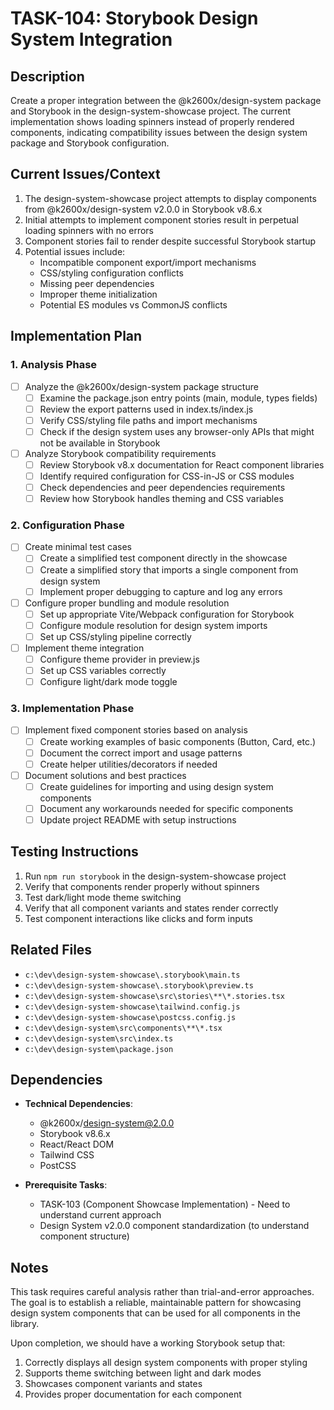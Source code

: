 # TASK-104: Storybook Design System Integration

## Description
Create a proper integration between the @k2600x/design-system package and Storybook in the design-system-showcase project. The current implementation shows loading spinners instead of properly rendered components, indicating compatibility issues between the design system package and Storybook configuration.

## Current Issues/Context
1. The design-system-showcase project attempts to display components from @k2600x/design-system v2.0.0 in Storybook v8.6.x
2. Initial attempts to implement component stories result in perpetual loading spinners with no errors
3. Component stories fail to render despite successful Storybook startup
4. Potential issues include:
   - Incompatible component export/import mechanisms
   - CSS/styling configuration conflicts
   - Missing peer dependencies
   - Improper theme initialization
   - Potential ES modules vs CommonJS conflicts

## Implementation Plan

### 1. Analysis Phase
- [ ] Analyze the @k2600x/design-system package structure
  - [ ] Examine the package.json entry points (main, module, types fields)
  - [ ] Review the export patterns used in index.ts/index.js
  - [ ] Verify CSS/styling file paths and import mechanisms
  - [ ] Check if the design system uses any browser-only APIs that might not be available in Storybook

- [ ] Analyze Storybook compatibility requirements
  - [ ] Review Storybook v8.x documentation for React component libraries
  - [ ] Identify required configuration for CSS-in-JS or CSS modules
  - [ ] Check dependencies and peer dependencies requirements
  - [ ] Review how Storybook handles theming and CSS variables

### 2. Configuration Phase
- [ ] Create minimal test cases
  - [ ] Create a simplified test component directly in the showcase
  - [ ] Create a simplified story that imports a single component from design system
  - [ ] Implement proper debugging to capture and log any errors

- [ ] Configure proper bundling and module resolution
  - [ ] Set up appropriate Vite/Webpack configuration for Storybook
  - [ ] Configure module resolution for design system imports
  - [ ] Set up CSS/styling pipeline correctly

- [ ] Implement theme integration
  - [ ] Configure theme provider in preview.js
  - [ ] Set up CSS variables correctly
  - [ ] Configure light/dark mode toggle

### 3. Implementation Phase
- [ ] Implement fixed component stories based on analysis
  - [ ] Create working examples of basic components (Button, Card, etc.)
  - [ ] Document the correct import and usage patterns
  - [ ] Create helper utilities/decorators if needed

- [ ] Document solutions and best practices
  - [ ] Create guidelines for importing and using design system components
  - [ ] Document any workarounds needed for specific components
  - [ ] Update project README with setup instructions

## Testing Instructions
1. Run `npm run storybook` in the design-system-showcase project
2. Verify that components render properly without spinners
3. Test dark/light mode theme switching
4. Verify that all component variants and states render correctly
5. Test component interactions like clicks and form inputs

## Related Files
- `c:\dev\design-system-showcase\.storybook\main.ts`
- `c:\dev\design-system-showcase\.storybook\preview.ts`
- `c:\dev\design-system-showcase\src\stories\**\*.stories.tsx`
- `c:\dev\design-system-showcase\tailwind.config.js`
- `c:\dev\design-system-showcase\postcss.config.js`
- `c:\dev\design-system\src\components\**\*.tsx`
- `c:\dev\design-system\src\index.ts`
- `c:\dev\design-system\package.json`

## Dependencies
- **Technical Dependencies**:
  - @k2600x/design-system@2.0.0
  - Storybook v8.6.x
  - React/React DOM
  - Tailwind CSS
  - PostCSS

- **Prerequisite Tasks**:
  - TASK-103 (Component Showcase Implementation) - Need to understand current approach
  - Design System v2.0.0 component standardization (to understand component structure)

## Notes
This task requires careful analysis rather than trial-and-error approaches. The goal is to establish a reliable, maintainable pattern for showcasing design system components that can be used for all components in the library.

Upon completion, we should have a working Storybook setup that:
1. Correctly displays all design system components with proper styling
2. Supports theme switching between light and dark modes
3. Showcases component variants and states
4. Provides proper documentation for each component
